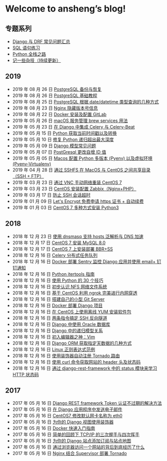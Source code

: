 # Welcome to ansheng’s blog!

## 专题系列

-   [Django 与 DRF 常见问题汇总](article/django-and-drf-faq.md)
-   [SQL 语句练习](article/sql-exercises.md)
-   [Python 全栈之路](article/python-full-stack-way.md)
-   [记一些杂技（持续更新）](article/remember-some-acrobatics.md)

## 2019

-   2019 年 08 月 26 日 [PostgreSQL 备份与恢复](article/postgresql-backup-and-restore.md)
-   2019 年 08 月 26 日 [PostgreSQL 基础教程](article/postgresql-basic-tutorial.md)
-   2019 年 08 月 25 日 [PostgreSQL 根据 date/datetime 类型查询的几种方式](article/postgresql-queries-based-on-date-datetime-type.md)
-   2019 年 08 月 23 日 [Nginx 隐藏版本号信息](article/nginx-hidden-version-number-info.md)
-   2019 年 08 月 22 日 [Docker 安装及配置 GitLab](article/docker-installs-and-configures-gitlab.md)
-   2019 年 05 月 26 日 [macOS 服务管理 brew services 用法](article/macos-service-management-brew-services-usage.md)
-   2019 年 05 月 23 日 [在 Django 中集成 Celery 与 Celery-Beat](article/integrate-celery-and-celery-beat-in-django.md)
-   2019 年 05 月 15 日 [Python 获取当前时间戳以及转换](article/how-to-get-current-timestamp-and-conversion-in-python.md)
-   2019 年 05 月 10 日 [修复 Python 递归超出最大深度](article/fix-error-maximum-recursion-depth-reached.md)
-   2019 年 05 月 09 日 [Django 模型常见问题](article/django-model-qa.md)
-   2019 年 05 月 07 日 [PostGresql 更改自增 ID 值](article/postgresql-change-sequence-start-value.md)
-   2019 年 05 月 05 日 [Macos 配置 Python 多版本 (Pyenv) 以及虚拟环境 (Pyenv-Virtualenv)](article/macos-configuration-pyenv-and-pyenv-virtualenv.md)
-   2019 年 04 月 28 日 [通过 SSHFS 在 MacOS 与 CentOS 之间共享目录（SSH + FTP）](article/share-directories-between-macos-and-centos-via-sshfs.md)
-   2019 年 03 月 23 日 [通过 VNC 手动网络重装 CentOS 7](article/reloading-centos-7-vnc-manual-network.md)
-   2019 年 03 月 23 日 [CentOS 安装配置 Zabbix（Nginx+PHP）](article/install-and-configure-zabbix-on-centos.md)
-   2019 年 03 月 17 日 [防止 SSH 会话超时](article/ssh-timeout.md)
-   2019 年 01 月 09 日 [Let's Encrypt 免费申请 https 证书 + 自动续费](article/lets-encrypt-free-application-for-https-certificate-automatic-renewal.md)
-   2019 年 01 月 03 日 [CentOS 7 多种方式安装 Python3](article/centos-7-installs-python3-in-multiple-ways.md)

## 2018

-   2018 年 12 月 23 日 [使用 dnsmasq 支持 hosts 泛解析与 DNS 加速](article/dnsmasq-hosts-pan-parsing-and-dns-acceleration.md)
-   2018 年 12 月 17 日 [CentOS 7 安装 MySQL 8.0](article/centos-install-mysql-8.md)
-   2018 年 12 月 17 日 [CentOS 7 上安装部署 BBR+SS](article/centos-install-deploy-bbr-ss.md)
-   2018 年 12 月 16 日 [Celery 分布式任务队列](article/celery.md)
-   2018 年 12 月 16 日 [Docker 部署 Sentry 监控 Django 应用并使用 email+ 钉钉通知](article/docker-sentry-django-email-dingtalk.md)
-   2018 年 12 月 16 日 [Python itertools 指南](article/python-itertools-guide.md)
-   2018 年 12 月 16 日 [使用 Python 的 30 个技巧](article/python-30-tips.md)
-   2018 年 12 月 16 日 [初步认识 NFS 网络文件系统](article/nfs-network-file-system.md)
-   2018 年 12 月 16 日 [基于 CentOS 利用 ngrok 完美进行内网穿透](article/centos-ngrok-intranet-penetration.md)
-   2018 年 12 月 16 日 [搭建自己的小型 Git Server](article/build-your-own-mini-git-server.md)
-   2018 年 12 月 16 日 [Docker 部署 Django 项目](article/docker-deploy-django.md)
-   2018 年 12 月 16 日 [在 CentOS 上使用离线 YUM 安装软件包](article/use-the-offline-yum-installation-package-on-centos.md)
-   2018 年 12 月 16 日 [两条指令搞定 SSH 反向隧道](article/ssh-tunnel.md)
-   2018 年 12 月 16 日 [Django 中使用 Oracle 数据库](article/django-using-oracle-database.md)
-   2018 年 12 月 16 日 [Django 中的递归模型关系](article/recursive-model-relationships-in-django.md)
-   2018 年 12 月 16 日 [初入编辑器之神：Vim](article/the-god-of-the-beginning-of-the-editor.md)
-   2018 年 12 月 16 日 [Django ORM 获取指定天数据的几种方式](article/django-orm-gets-several-ways-to-specify-day-data.md)
-   2018 年 12 月 16 日 [Linux 正则表达式范例](article/examples-of-linux-regular-expressions.md)
-   2018 年 12 月 16 日 [使用装饰器自动注册 Tornado 路由](article/automatically-register-tornado-routes-with-decorators.md)
-   2018 年 12 月 16 日 [使用 curl 命令获取网站的 header 头及状态码](article/linux-curl-header-status-code.md)
-   2018 年 12 月 16 日 [通过 django-rest-framework 中的 status 模块来学习 HTTP 状态码](article/django-rest-framework-status-module-learn-the-http-status-code.md)

## 2017

-   2017 年 05 月 16 日 [Django REST framework Token 认证不过期的解决方法](article/django-rest-framework-token-expiring.md)
-   2017 年 05 月 16 日 [在 Django 应用程序中发送电子邮件](article/send-an-e-mail-message-in-the-django-application.md)
-   2017 年 05 月 16 日 [CentOS7 修改默认网卡名称为 eth0](article/centos7-modify-network-name-eth0.md)
-   2017 年 05 月 16 日 [为你的 Django 视图使用装饰器](article/use-the-decorator-for-your-django-view.md)
-   2017 年 05 月 16 日 [Docker 快速入门指南](article/docker-quick-start-guide.md)
-   2017 年 05 月 16 日 [简单的回顾下 TCP/IP 的三次握手与四次挥手](article/tcp-ip-three-handshakes-and-four-waving.md)
-   2017 年 05 月 16 日 [为你的 Django 站点添加订阅与站点地图](article/add-subscriptions-and-sitemaps-for-your-django-site.md)
-   2017 年 05 月 16 日 [通过浏览器访问一个网站的背后到底经历了什么](article/through-the-browser-to-access-a-site-behind-what-has-gone-through.md)
-   2017 年 05 月 16 日 [Nginx 结合 Supervisor 部署 Tornado](article/nginx-deployed-tornado-with-supervisor.md)
